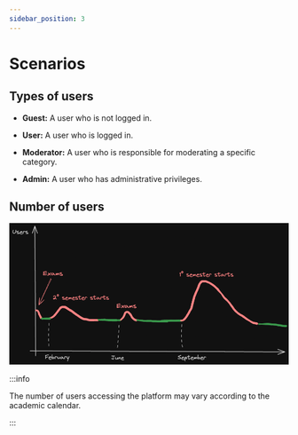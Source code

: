 ```yaml
---
sidebar_position: 3
---
```


# Scenarios

## Types of users

- **Guest:** A user who is not logged in.

- **User:** A user who is logged in.

- **Moderator:** A user who is responsible for moderating a specific category.

- **Admin:** A user who has administrative privileges.

## Number of users

![User access](../static/img/predict_dark.png)

:::info

The number of users accessing the platform may vary according to the academic calendar.

:::
